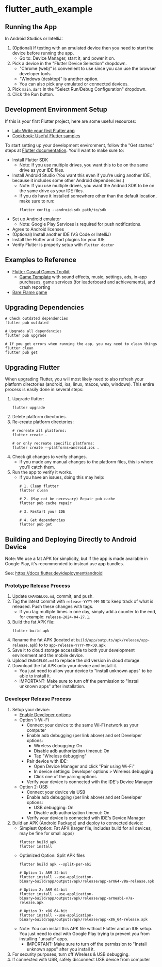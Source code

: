 # flutter_auth_example

## Running the App

In Android Studios or IntelliJ:

1. (Optional) If testing with an emulated device then you need to start the device before running the app.
    - Go to: Device Manager, start it, and power it on.
2. Pick a device in the "Flutter Device Selection" dropdown.
    - "Chrome (web)" is convenient to use since you can use the browser developer tools.
    - "Windows (desktop)" is another option.
    - You can also pick any emulated or connected devices.
3. Pick `main.dart` in the "Select Run/Debug Configuration" dropdown.
4. Click the Run button.

## Development Environment Setup

If this is your first Flutter project, here are some useful resources:

- [Lab: Write your first Flutter app](https://docs.flutter.dev/get-started/codelab)
- [Cookbook: Useful Flutter samples](https://docs.flutter.dev/cookbook)

To start setting up your development environment, follow the "Get started" steps at
[Flutter documentation](https://docs.flutter.dev/). You'll want to make sure to:

- Install Flutter SDK
    - Note: If you use multiple drives, you want this to be on the same drive as your IDE files.
- Install Android Studio (You want this even if you're using another IDE, because it includes some other Android
  dependencies.)
    - Note: If you use multiple drives, you want the Android SDK to be on the same drive as your IDE files.
    - If you do have it installed somewhere other than the default location, make sure to run:
      ```
      flutter config --android-sdk path/to/sdk
      ```
- Set up Android emulator
    - Note: Google Play Services is required for push notifications.
- Agree to Android licenses
- (Optional) Install another IDE (VS Code or IntelliJ)
- Install the Flutter and Dart plugins for your IDE
- Verify Flutter is properly setup with `flutter doctor`

## Examples to Reference

- [Flutter Casual Games Toolkit](https://flutter.dev/games)
    - [Game Template](https://github.com/flutter/samples/tree/main/game_template) with sound effects, music, settings,
      ads, in-app purchases, game services (for leaderboard and achievements), and crash reporting
- [Bare Flame game](https://docs.flame-engine.org/latest/tutorials/bare_flame_game.html)

## Upgrading Dependencies

```
# Check outdated dependencies
flutter pub outdated

# Upgrade all dependencies
flutter pub upgrade

# If you get errors when running the app, you may need to clean things
flutter clean
flutter pub get
```

## Upgrading Flutter

When upgrading Flutter, you will most likely need to also refresh your platform directories (android, ios, linux, macos,
web, windows). This entire process is easily done in several steps:

1. Upgrade flutter:
    ```
    flutter upgrade
    ```
2. Delete platform directories.
3. Re-create platform directories:
    ```
    # recreate all platforms:
    flutter create .
    
    # or only recreate specific platforms:
    flutter create --platforms=android,ios .
    ```
4. Check git changes to verify changes.
    - If you made any manual changes to the platform files, this is where you'll catch them.
5. Run the app to verify it works.
    - If you have an issues, doing this may help:
      ```
      # 1. Clean flutter
      flutter clean
      
      # 2. (May not be necessary) Repair pub cache
      flutter pub cache repair
      
      # 3. Restart your IDE
      
      # 4. Get dependencies
      flutter pub get
      ```

## Building and Deploying Directly to Android Device

Note: We use a fat APK for simplicity, but if the app is made available in Google Play, it's recommended to instead use
app bundles.

See: https://docs.flutter.dev/deployment/android

### Prototype Release Process

1. Update `CHANGELOG.md`, commit, and push.
2. Tag the latest commit with `release-YYYY-MM-DD` to keep track of what is released. Push these changes with tags.
    - If you tag multiple times in one day, simply add a counter to the end, for example: `release-2024-04-27.1`.
3. Build the fat APK file:
    ```
    flutter build apk
    ```
4. Rename the fat APK (located at `build/app/outputs/apk/release/app-release.apk`) to to `app-release-YYYY-MM-DD.apk`
5. Save it to cloud storage accessible to both your development environment and the mobile device.
6. Upload `CHANGELOG.md` to replace the old version in cloud storage.
7. Download the fat APK onto your device and install it.
    - You just need to allow your device to "Install unknown apps" to be able to install it.
    - IMPORTANT: Make sure to turn off the permission to "Install unknown apps" after installation.

### Developer Release Process

1. Setup your device:
    - [Enable Developer options](https://developer.android.com/tools/adb)
    - Option 1: Wi-Fi
        - Connect your device to the same Wi-Fi network as your computer
        - Enable adb debugging (per link above) and set Developer options:
            - Wireless debugging: On
            - Disable adb authorization timeout: On
            - Tap "Wireless debugging"
        - Pair device with IDE:
            - Open Device Manager and click "Pair using Wi-Fi"
            - In device settings: Developer options > Wireless debugging
            - Click one of the pairing options
        - Verify your device is connected with the IDE's Device Manager
    - Option 2: USB
        - Connect your device via USB
        - Enable adb debugging (per link above) and set Developer options:
            - USB debugging: On
            - Disable adb authorization timeout: On
        - Verify your device is connected with IDE's Device Manager
2. Build an APK (Android Package) and deploy to connected device:
    - Simplest Option: Fat APK (larger file, includes build for all devices, may be fine for small apps)
      ```
      flutter build apk
      flutter install
      ```
    - Optimized Option: Split APK files
      ```
      flutter build apk --split-per-abi
      
      # Option 1: ARM 32-bit
      flutter install --use-application-binary=build/app/outputs/apk/release/app-arm64-v8a-release.apk
      
      # Option 2: ARM 64-bit
      flutter install --use-application-binary=build/app/outputs/apk/release/app-armeabi-v7a-release.apk
      
      # Option 3: x86 64-bit
      flutter install --use-application-binary=build/app/outputs/apk/release/app-x86_64-release.apk
      ```
    - Note: You can install this APK file without Flutter and an IDE setup. You just need to deal with Google Play
      trying to prevent you from installing "unsafe" apps.
        - IMPORTANT: Make sure to turn off the permission to "Install unknown apps" after you install it.
3. For security purposes, turn off Wireless & USB debugging.
4. If connected with USB, safely disconnect USB device from computer
